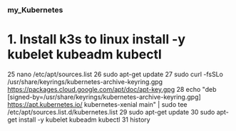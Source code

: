 ### my_Kubernetes 

# 1. Install k3s to linux install -y kubelet kubeadm kubectl

 25  nano /etc/apt/sources.list
   26  sudo apt-get update
   27  sudo curl -fsSLo /usr/share/keyrings/kubernetes-archive-keyring.gpg https://packages.cloud.google.com/apt/doc/apt-key.gpg
   28  echo "deb [signed-by=/usr/share/keyrings/kubernetes-archive-keyring.gpg] https://apt.kubernetes.io/ kubernetes-xenial main" | sudo 
tee /etc/apt/sources.list.d/kubernetes.list
   29  sudo apt-get update
   30  sudo apt-get install -y kubelet kubeadm kubectl
   31  history
